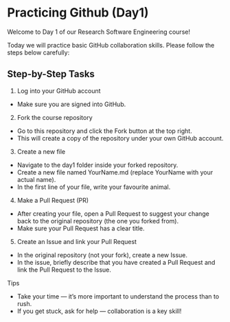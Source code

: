 # Practicing Github (Day1)

Welcome to Day 1 of our Research Software Engineering course! 

Today we will practice basic GitHub collaboration skills.
Please follow the steps below carefully:

## Step-by-Step Tasks

1.	Log into your GitHub account
- Make sure you are signed into GitHub.
2.	Fork the course repository
- Go to this repository and click the Fork button at the top right.
- This will create a copy of the repository under your own GitHub account.
3.	Create a new file
- Navigate to the day1 folder inside your forked repository.
- Create a new file named YourName.md (replace YourName with your actual name).
- In the first line of your file, write your favourite animal.

4.	Make a Pull Request (PR)
- After creating your file, open a Pull Request to suggest your change back to the original repository (the one you forked from).
- Make sure your Pull Request has a clear title.

5.	Create an Issue and link your Pull Request
- In the original repository (not your fork), create a new Issue.
- In the issue, briefly describe that you have created a Pull Request and link the Pull Request to the Issue.

Tips
- Take your time — it’s more important to understand the process than to rush.
- If you get stuck, ask for help — collaboration is a key skill!
